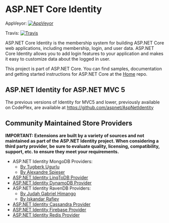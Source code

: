 ASP.NET Core Identity
===

AppVeyor: [![AppVeyor](https://ci.appveyor.com/api/projects/status/vf79kttspnblh2hx/branch/dev?svg=true)](https://ci.appveyor.com/project/aspnetci/Identity/branch/dev)

Travis:   [![Travis](https://travis-ci.org/aspnet/Identity.svg?branch=dev)](https://travis-ci.org/aspnet/Identity)

ASP.NET Core Identity is the membership system for building ASP.NET Core web applications, including membership, login, and user data. ASP.NET Core Identity allows you to add login features to your application and makes it easy to customize data about the logged in user.

This project is part of ASP.NET Core. You can find samples, documentation and getting started instructions for ASP.NET Core at the [Home](https://github.com/aspnet/home) repo.

## ASP.NET Identity for ASP.NET MVC 5

The previous versions of Identity for MVC5 and lower, previously available on CodePlex, are available at https://github.com/aspnet/AspNetIdentity

## Community Maintained Store Providers

**IMPORTANT: Extensions are built by a variety of sources and not maintained as part of the ASP.NET Identity project. When considering a third party provider, be sure to evaluate quality, licensing, compatibility, support, etc. to ensure they meet your requirements.**

* ASP.NET Identity MongoDB Providers:
  * [By Tugberk Ugurlu](https://github.com/tugberkugurlu/AspNetCore.Identity.MongoDB)
  * [By Alexandre Spieser](https://github.com/alexandre-spieser/AspNetCore.Identity.MongoDbCore) 
 * [ASP.NET Identity LinqToDB Provider](https://github.com/ili/LinqToDB.Identity) 
 * [ASP.NET Identity DynamoDB Provider](https://github.com/miltador/AspNetCore.Identity.DynamoDB)
 * ASP.NET Identity RavenDB Providers:
    * [By Judah Gabriel Himango](https://github.com/JudahGabriel/RavenDB.Identity)
    * [By Iskandar Rafiev](https://github.com/maqduni/AspNetCore.Identity.RavenDB)
 * [ASP.NET Identity Cassandra Provider](https://github.com/lkubis/AspNetCore.Identity.Cassandra)
 * [ASP.NET Identity Firebase Provider](https://github.com/aguacongas/Identity.Firebase)
 * [ASP.NET Identity Redis Provider](https://github.com/aguacongas/Identity.Redis)
